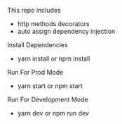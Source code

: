 This repo includes 
- http methods decorators 
- auto assign dependency injection


Install Dependencies
- yarn install or npm install

Run For Prod Mode
- yarn start or npm start

Run For Development Mode
- yarn dev or npm run dev


